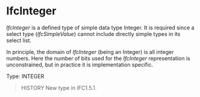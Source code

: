 # IfcInteger

_IfcInteger_ is a defined type of simple data type Integer. It is required since a select type (_IfcSimpleValue_) cannot include directly simple types in its select list.

In principle, the domain of _IfcInteger_ (being an Integer) is all integer numbers. Here the number of bits used for the _IfcInteger_ representation is unconstrained, but in practice it is implementation specific.

Type: INTEGER

> HISTORY  New type in IFC1.5.1.
